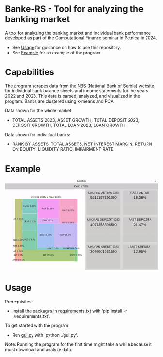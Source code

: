 # Banke-RS - Tool for analyzing the banking market

A tool for analyzing the banking market and individual bank performance developed as part of the Computational Finance seminar in Petnica in 2024.

 * See [Usage](#usage) for guidance on how to use this repository.
 * See [Example](#example) for an example of the program.

# Capabilities

The program scrapes data from the NBS (National Bank of Serbia) website for individual bank balance sheets and income statements for the years 2022 and 2023.
This data is parsed, analyzed, and visualized in the program. Banks are clustered using k-means and PCA.

Data shown for the whole market: 
* TOTAL ASSETS 2023, ASSET GROWTH, TOTAL DEPOSIT 2023, DEPOSIT GROWTH, TOTAL LOAN 2023, LOAN GROWTH

Data shown for individual banks: 
* RANK BY ASSETS, TOTAL ASSETS, NET INTEREST MARGIN, RETURN ON EQUITY, LIQUIDITY RATIO, IMPAIRMENT RATE

# Example

<p align="center">
<img src="media/banke-rs-example-hq.gif" alt="banke-rs-example">
</p>

# Usage

Prerequisites:
 * Install the packages in [requirements.txt](requirements.txt) with 'pip install -r ./requirements.txt'.

To get started with the program:

 * Run [gui.py](gui.py) with 'python ./gui.py'.

Note: Running the program for the first time might take a while because it must download and analyze data.


